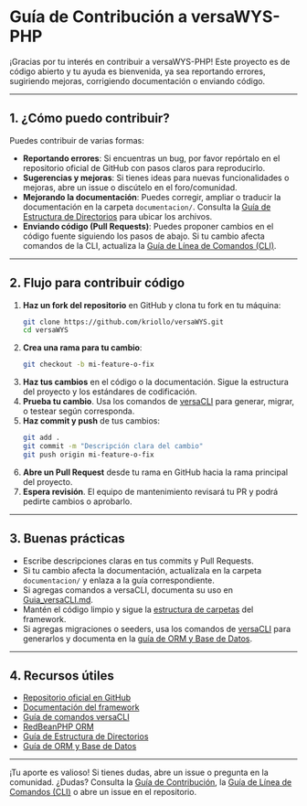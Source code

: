 # Guía de Contribución a versaWYS-PHP

¡Gracias por tu interés en contribuir a versaWYS-PHP! Este proyecto es de código abierto y tu ayuda es bienvenida, ya sea reportando errores, sugiriendo mejoras, corrigiendo documentación o enviando código.

---

## 1. ¿Cómo puedo contribuir?

Puedes contribuir de varias formas:
- **Reportando errores**: Si encuentras un bug, por favor repórtalo en el repositorio oficial de GitHub con pasos claros para reproducirlo.
- **Sugerencias y mejoras**: Si tienes ideas para nuevas funcionalidades o mejoras, abre un issue o discútelo en el foro/comunidad.
- **Mejorando la documentación**: Puedes corregir, ampliar o traducir la documentación en la carpeta `documentacion/`. Consulta la [Guía de Estructura de Directorios](./EstructuraDeDirectorios.md) para ubicar los archivos.
- **Enviando código (Pull Requests)**: Puedes proponer cambios en el código fuente siguiendo los pasos de abajo. Si tu cambio afecta comandos de la CLI, actualiza la [Guía de Línea de Comandos (CLI)](./Guia_versaCLI.md).

---

## 2. Flujo para contribuir código

1. **Haz un fork del repositorio** en GitHub y clona tu fork en tu máquina:
    ```bash
    git clone https://github.com/kriollo/versaWYS.git
    cd versaWYS
    ```
2. **Crea una rama para tu cambio**:
    ```bash
    git checkout -b mi-feature-o-fix
    ```
3. **Haz tus cambios** en el código o la documentación. Sigue la estructura del proyecto y los estándares de codificación.
4. **Prueba tu cambio**. Usa los comandos de [versaCLI](./Guia_versaCLI.md) para generar, migrar, o testear según corresponda.
5. **Haz commit y push** de tus cambios:
    ```bash
    git add .
    git commit -m "Descripción clara del cambio"
    git push origin mi-feature-o-fix
    ```
6. **Abre un Pull Request** desde tu rama en GitHub hacia la rama principal del proyecto.
7. **Espera revisión**. El equipo de mantenimiento revisará tu PR y podrá pedirte cambios o aprobarlo.

---

## 3. Buenas prácticas

- Escribe descripciones claras en tus commits y Pull Requests.
- Si tu cambio afecta la documentación, actualízala en la carpeta `documentacion/` y enlaza a la guía correspondiente.
- Si agregas comandos a versaCLI, documenta su uso en [Guia_versaCLI.md](./Guia_versaCLI.md).
- Mantén el código limpio y sigue la [estructura de carpetas](./EstructuraDeDirectorios.md) del framework.
- Si agregas migraciones o seeders, usa los comandos de [versaCLI](./Guia_versaCLI.md) para generarlos y documenta en la [guía de ORM y Base de Datos](./ORM_y_BaseDeDatos.md).

---

## 4. Recursos útiles

- [Repositorio oficial en GitHub](https://github.com/kriollo/versaWYS)
- [Documentación del framework](../documentacion/)
- [Guía de comandos versaCLI](Guia_versaCLI.md)
- [RedBeanPHP ORM](https://redbeanphp.com/index.php?p=/learn)
- [Guía de Estructura de Directorios](./EstructuraDeDirectorios.md)
- [Guía de ORM y Base de Datos](./ORM_y_BaseDeDatos.md)

---

¡Tu aporte es valioso! Si tienes dudas, abre un issue o pregunta en la comunidad. ¿Dudas? Consulta la [Guía de Contribución](./Guia_Contribucion.md), la [Guía de Línea de Comandos (CLI)](./Guia_versaCLI.md) o abre un issue en el repositorio.
